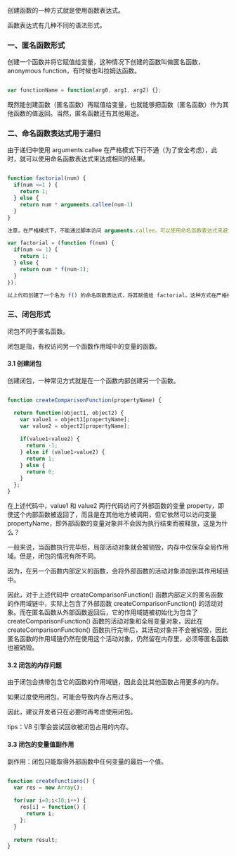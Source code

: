 
创建函数的一种方式就是使用函数表达式。

函数表达式有几种不同的语法形式。

### 一、匿名函数形式

创建一个函数并将它赋值给变量，这种情况下创建的函数叫做匿名函数，anonymous function，有时候也叫拉姆达函数。

```javascript

var functionName = function(arg0, arg1, arg2) {};

```

既然能创建函数（匿名函数）再赋值给变量，也就能够把函数（匿名函数）作为其他函数的值返回。当然，匿名函数还有其他用途。



### 二、命名函数表达式用于递归

由于递归中使用 arguments.callee 在严格模式下行不通（为了安全考虑），此时，就可以使用命名函数表达式来达成相同的结果。

```javascript

function factorial(num) {
  if(num <=1 ) {
    return 1;
  } else {
    return num * arguments.callee(num-1)
  }
}

注意，在严格模式下，不能通过脚本访问 arguments.callee。可以使用命名函数表达式来避免：

var factorial = (function f(num) {
  if(num <= 1) {
    return 1;
  } else {
    return num * f(num-1);
  }
});

以上代码创建了一个名为 f() 的命名函数表达式，将其赋值给 factorial。这种方式在严格模式和非严格模式下都行得通。

```



### 三、闭包形式

闭包不同于匿名函数。

闭包是指，有权访问另一个函数作用域中的变量的函数。


#### 3.1 创建闭包

创建闭包，一种常见方式就是在一个函数内部创建另一个函数。

```javascript

function createComparisonFunction(propertyName) {

  return function(object1, object2) {
    var value1 = object1[propertyName];
    var value2 = object2[propertyName];
    
    if(value1<value2) {
      return -1;
    } else if (value1>value2) {
      return 1;
    } else {
      return 0;
    }
  };
}

```

在上述代码中，value1 和 value2 两行代码访问了外部函数的变量 property，即使这个内部函数被返回了，而且是在其他地方被调用，但它依然可以访问变量 propertyName，即外部函数的变量对象并不会因为执行结束而被释放，这是为什么？

一般来说，当函数执行完毕后，局部活动对象就会被销毁，内存中仅保存全局作用域。但是，闭包的情况有所不同。

因为，在另一个函数内部定义的函数，会将外部函数的活动对象添加到其作用域链中。

因此，对于上述代码中 createComparisonFunction() 函数内部定义的匿名函数的作用域链中，实际上包含了外部函数 createComparisonFunction() 的活动对象。而在匿名函数从外部函数返回后，它的作用域链被初始化为包含了 createComparisonFunction() 函数的活动对象和全局变量对象，因此在 createComparisonFunction() 函数执行完毕后，其活动对象并不会被销毁，因此匿名函数的作用域链仍然在使用这个活动对象，仍然留在内存里，必须等匿名函数也被销毁。



#### 3.2 闭包的内存问题

由于闭包会携带包含它的函数的作用域链，因此会比其他函数占用更多的内存。

如果过度使用闭包，可能会导致内存占用过多。

因此，建议开发者只在必要时再考虑使用闭包。

tips：V8 引擎会尝试回收被闭包占用的内存。


#### 3.3 闭包的变量值副作用

副作用：闭包只能取得外部函数中任何变量的最后一个值。

```javascript

function createFunctions() {
  var res = new Array();
  
  for(var i=0;i<10;i++) {
    res[i] = function() {
      return i;
    };
  }
  
  return result;
}

```










